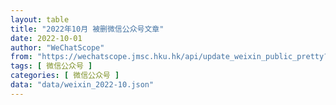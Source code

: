 ```yaml
---
layout: table
title: "2022年10月 被删微信公众号文章"
date: 2022-10-01
author: "WeChatScope"
from: "https://wechatscope.jmsc.hku.hk/api/update_weixin_public_pretty?days="
tags: [ 微信公众号 ]
categories: [ 微信公众号 ]
data: "data/weixin_2022-10.json"
---
```

